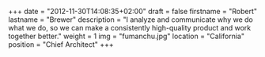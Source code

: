 +++
date = "2012-11-30T14:08:35+02:00"
draft = false
firstname = "Robert"
lastname = "Brewer"
description = "I analyze and communicate why we do what we do, so we can make a consistently high-quality product and work together better."
weight = 1
img = "fumanchu.jpg"
location = "California"
position = "Chief Architect"
+++
